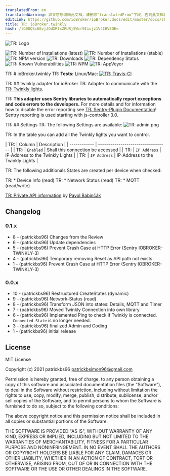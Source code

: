 ```yaml
---
translatedFrom: en
translatedWarning: 如果您想编辑此文档，请删除“translatedFrom”字段，否则此文档将再次自动翻译
editLink: https://github.com/ioBroker/ioBroker.docs/edit/master/docs/zh-cn/adapterref/iobroker.twinkly/README.md
title: TR: ioBroker.twinkly
hash: /lG0DQSc6EvjJOdXRtxZRURjSWcr9Iiujz1V4IHVEOE=
---
```

![TR: Logo](../../../en/adapterref/iobroker.twinkly/admin/twinkly.png)

![TR: Number of Installations (latest)](http://iobroker.live/badges/twinkly-installed.svg)
![TR: Number of Installations (stable)](http://iobroker.live/badges/twinkly-stable.svg)
![TR: NPM version](http://img.shields.io/npm/v/iobroker.twinkly.svg)
![TR: Downloads](https://img.shields.io/npm/dm/iobroker.twinkly.svg)
![TR: Dependency Status](https://img.shields.io/david/patrickbs96/iobroker.twinkly.svg)
![TR: Known Vulnerabilities](https://snyk.io/test/github/patrickbs96/ioBroker.twinkly/badge.svg)
![TR: NPM](https://nodei.co/npm/iobroker.twinkly.png?downloads=true)
![TR: AppVeyor](https://ci.appveyor.com/api/projects/status/github/patrickbs96/ioBroker.twinkly?branch=master&svg=true)

TR: # ioBroker.twinkly
TR: **Tests:** Linux/Mac: [![TR: Travis-CI](https://travis-ci.com/patrickbs96/ioBroker.twinkly.svg)](https://travis-ci.com/github/patrickbs96/ioBroker.twinkly)

TR: ## twinkly adapter for ioBroker
TR: Adapter to communicate with the [TR: Twinkly lights](https://www.twinkly.com/).

TR: **This adapter uses Sentry libraries to automatically report exceptions and code errors to the developers.** For more details and for information how to disable the error reporting see [TR: Sentry-Plugin Documentation](https://github.com/ioBroker/plugin-sentry#plugin-sentry)! Sentry reporting is used starting with js-controller 3.0.

TR: ## Settings
TR: The following Settings are available: ![TR: admin.png](../../../en/adapterref/iobroker.twinkly/img/admin.png)

TR: In the table you can add all the Twinkly lights you want to control.

| TR: | Column       | Description                        |
| ------------ | ---------------------------------- |
| TR: | `Enabled`    | Shall this connection be accessed  |
| TR: | `IP Address` | IP-Address to the Twinkly Lights   |
| TR: | `IP Address` | IP-Address to the Twinkly Lights   |

TR: The following additionals States are created per device when checked:

TR: * Device Info (read)
TR: * Network Status (read)
TR: * MQTT (read/write)

[TR: Private API information](https://xled-docs.readthedocs.io/en/latest/) by [Pavol Babinčák](https://github.com/scrool)

## Changelog

### 0.1.x
* 8 - (patrickbs96) Changes from the Review
* 6 - (patrickbs96) Update dependencies
* 5 - (patrickbs96) Prevent Crash Case at HTTP Error (Sentry IOBROKER-TWINKLY-3)
* 4 - (patrickbs96) Temporary removing Reset as API path not exists
* 1 - (patrickbs96) Prevent Crash Case at HTTP Error (Sentry IOBROKER-TWINKLY-3)

### 0.0.x
* 10 - (patrickbs96) Restructured CreateStates (dynamic)
*  9 - (patrickbs96) Network-Status (read)
*  8 - (patrickbs96) Transform JSON into states: Details, MQTT and Timer
*  7 - (patrickbs96) Moved Twinkly Connection into own library
*  6 - (patrickbs96) Implemented Ping to check if Twinkly is connected. `Connected State` is no longer needed.
*  3 - (patrickbs96) finalized Admin and Coding
*  1 - (patrickbs96) initial release

## License
MIT License

Copyright (c) 2021 patrickbs96 <patrickbsimon96@gmail.com>

Permission is hereby granted, free of charge, to any person obtaining a copy
of this software and associated documentation files (the "Software"), to deal
in the Software without restriction, including without limitation the rights
to use, copy, modify, merge, publish, distribute, sublicense, and/or sell
copies of the Software, and to permit persons to whom the Software is
furnished to do so, subject to the following conditions:

The above copyright notice and this permission notice shall be included in all
copies or substantial portions of the Software.

THE SOFTWARE IS PROVIDED "AS IS", WITHOUT WARRANTY OF ANY KIND, EXPRESS OR
IMPLIED, INCLUDING BUT NOT LIMITED TO THE WARRANTIES OF MERCHANTABILITY,
FITNESS FOR A PARTICULAR PURPOSE AND NONINFRINGEMENT. IN NO EVENT SHALL THE
AUTHORS OR COPYRIGHT HOLDERS BE LIABLE FOR ANY CLAIM, DAMAGES OR OTHER
LIABILITY, WHETHER IN AN ACTION OF CONTRACT, TORT OR OTHERWISE, ARISING FROM,
OUT OF OR IN CONNECTION WITH THE SOFTWARE OR THE USE OR OTHER DEALINGS IN THE
SOFTWARE.
